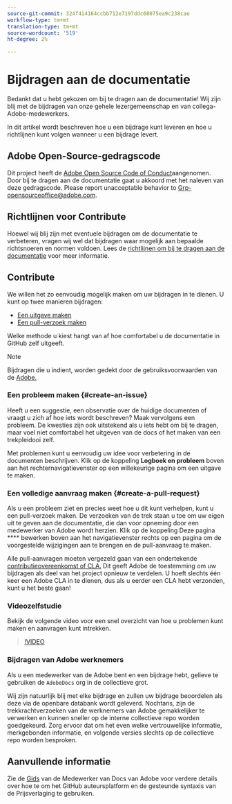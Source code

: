 ```yaml
---
source-git-commit: 324f414164ccbb712e7197ddc68075ea9c238cae
workflow-type: tm+mt
translation-type: tm+mt
source-wordcount: '519'
ht-degree: 2%

---
```

# Bijdragen aan de documentatie

Bedankt dat u hebt gekozen om bij te dragen aan de documentatie! Wij zijn blij met de bijdragen van onze gehele lezergemeenschap en van collega-Adobe-medewerkers.

In dit artikel wordt beschreven hoe u een bijdrage kunt leveren en hoe u richtlijnen kunt volgen wanneer u een bijdrage levert.

## Adobe Open-Source-gedragscode

Dit project heeft de [Adobe Open Source Code of Conduct](code-of-conduct.md)aangenomen. Door bij te dragen aan de documentatie gaat u akkoord met het naleven van deze gedragscode. Please report unacceptable behavior to [Grp-opensourceoffice@adobe.com](mailto:Grp-opensourceoffice@adobe.com).

## Richtlijnen voor Contribute

Hoewel wij blij zijn met eventuele bijdragen om de documentatie te verbeteren, vragen wij wel dat bijdragen waar mogelijk aan bepaalde richtsnoeren en normen voldoen. Lees de [richtlijnen om bij te dragen aan de documentatie](guidelines.md) voor meer informatie.

## Contribute

We willen het zo eenvoudig mogelijk maken om uw bijdragen in te dienen. U kunt op twee manieren bijdragen:

* [Een uitgave maken](#create-an-issue)
* [Een pull-verzoek maken](#create-a-pull-request)

Welke methode u kiest hangt van af hoe comfortabel u de documentatie in GitHub zelf uitgeeft.

>[!NOTE]
>
>Bijdragen die u indient, worden gedekt door de gebruiksvoorwaarden van de [Adobe.](https://www.adobe.com/legal/terms.html)

### Een probleem maken {#create-an-issue}

Heeft u een suggestie, een observatie over de huidige documenten of vraagt u zich af hoe iets wordt beschreven? Maak vervolgens een probleem. De kwesties zijn ook uitstekend als u iets hebt om bij te dragen, maar voel niet comfortabel het uitgeven van de docs of het maken van een trekpleidooi zelf.

Met problemen kunt u eenvoudig uw idee voor verbetering in de documenten beschrijven. Klik op de koppeling **Logboek en probleem** boven aan het rechternavigatievenster op een willekeurige pagina om een uitgave te maken.

### Een volledige aanvraag maken {#create-a-pull-request}

Als u een probleem ziet en precies weet hoe u dit kunt verhelpen, kunt u een pull-verzoek maken. De verzoeken van de trek staan u toe om uw eigen uit te geven aan de documentatie, die dan voor opneming door een medewerker van Adobe wordt herzien. Klik op de koppeling Deze pagina **** bewerken boven aan het navigatievenster rechts op een pagina om de voorgestelde wijzigingen aan te brengen en de pull-aanvraag te maken.

Alle pull-aanvragen moeten vergezeld gaan van een ondertekende [contributieovereenkomst of CLA.](https://opensource.adobe.com/cla.html)  Dit geeft Adobe de toestemming om uw bijdragen als deel van het project opnieuw te verdelen. U hoeft slechts één keer een Adobe CLA in te dienen, dus als u eerder een CLA hebt verzonden, kunt u het beste gaan!

### Videozelfstudie

Bekijk de volgende video voor een snel overzicht van hoe u problemen kunt maken en aanvragen kunt intrekken.

>[!VIDEO](https://video.tv.adobe.com/v/27069)

### Bijdragen van Adobe werknemers

Als u een medewerker van de Adobe bent en een bijdrage hebt, gelieve te gebruiken de `AdobeDocs` org in de collectieve grot.

Wij zijn natuurlijk blij met elke bijdrage en zullen uw bijdrage beoordelen als deze via de openbare databank wordt geleverd. Nochtans, zijn de trekkrachtverzoeken van de werknemers van Adobe gemakkelijker te verwerken en kunnen sneller op de interne collectieve repo worden goedgekeurd. Zorg ervoor dat om het even welke vertrouwelijke informatie, merkgebonden informatie, en volgende versies slechts op de collectieve repo worden besproken.

## Aanvullende informatie

Zie de [Gids](https://docs.adobe.com/help/en/contributor/contributor-guide/introduction.html) van de Medewerker van Docs van Adobe voor verdere details over hoe te om het GitHub auteursplatform en de gesteunde syntaxis van de Prijsverlaging te gebruiken.
